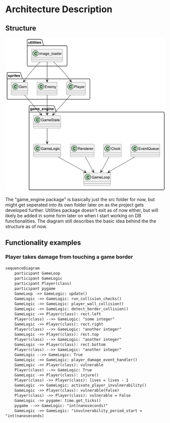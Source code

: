 # Architecture Description

## Structure

![Package diagram](images/package_diagram.png)

The "game_engine package" is basically just the src folder for now,
but might get seperated into its own folder later on as the project
gets developed further. Utilities package doesn't exit as of now either,
but will likely be added in some form later on when I start working on DB
functionalities. The diagram still describes the basic idea behind the
the structure as of now.

## Functionality examples

### Player takes damage from touching a game border

```mermaid
sequenceDiagram
    participant GameLoop
    participant GameLogic
    participant Player(class)
    participant pygame
    GameLoop ->> GameLogic: update()
    GameLogic ->> GameLogic: run_collision_checks()
    GameLogic ->> GameLogic: player_wall_collision()
    GameLogic ->> GameLogic: detect_border_collision()
    GameLogic ->> Player(class): rect.left
    Player(class) -->> GameLogic: "some integer"
    GameLogic ->> Player(class): rect.right
    Player(class) -->> GameLogic: "another integer"
    GameLogic ->> Player(class): rect.top
    Player(class) -->> GameLogic: "another integer"
    GameLogic ->> Player(class): rect.bottom
    Player(class) -->> GameLogic: "another integer"
    GameLogic -->> GameLogic: True
    GameLogic ->> GameLogic: player_damage_event_handler()
    GameLogic ->> Player(class): vulnerable
    Player(class) -->> GameLogic: True
    GameLogic ->> Player(class): injure()
    Player(class) ->> Player(class): lives = lives - 1
    GameLogic ->> GameLogic: activate_player_invulnerability()
    GameLogic ->> Player(class): vulnerable(False)
    Player(class) ->> Player(class): vulnerable = False
    GameLogic ->> pygame: time.get_ticks()
    pygame -->> GameLogic: "int(nanoseconds)"
    GameLogic ->> GameLogic: "invulnerability_period_start = "int(nanoseconds)
```